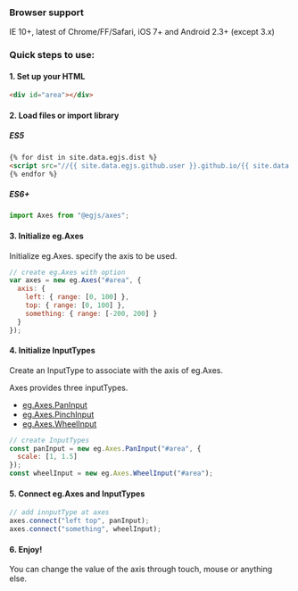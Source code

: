 ### Browser support
IE 10+, latest of Chrome/FF/Safari, iOS 7+ and Android 2.3+ (except 3.x)

### Quick steps to use:


#### 1. Set up your HTML

``` html
<div id="area"></div>
```

#### 2. Load files or import library


##### ES5
``` html
{% for dist in site.data.egjs.dist %}
<script src="//{{ site.data.egjs.github.user }}.github.io/{{ site.data.egjs.github.repo }}/{{ dist }}"></script>
{% endfor %}
```

##### ES6+
```js
import Axes from "@egjs/axes";
```

#### 3. Initialize eg.Axes

Initialize eg.Axes. specify the axis to be used.

```js
// create eg.Axes with option
var axes = new eg.Axes("#area", {
  axis: {
    left: { range: [0, 100] },
    top: { range: [0, 100] },
    something: { range: [-200, 200] }
  }
});
```

#### 4. Initialize InputTypes
Create an InputType to associate with the axis of eg.Axes.

Axes provides three inputTypes.
- [eg.Axes.PanInput](./release/latest/doc/eg.Axes.PanInput.html)
- [eg.Axes.PinchInput](./release/latest/doc/eg.Axes.PinchInput.html)
- [eg.Axes.WheelInput](./release/latest/doc/eg.Axes.WheelInput.html)

```js
// create InputTypes
const panInput = new eg.Axes.PanInput("#area", {
  scale: [1, 1.5]
});
const wheelInput = new eg.Axes.WheelInput("#area");
```

#### 5. Connect eg.Axes and InputTypes 

```js
// add innputType at axes
axes.connect("left top", panInput);
axes.connect("something", wheelInput);
```

#### 6. Enjoy!
You can change the value of the axis through touch, mouse or anything else.
